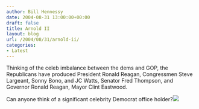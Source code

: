 ```yaml
---
author: Bill Hennessy
date: 2004-08-31 13:00:00+00:00
draft: false
title: Arnold II
layout: blog
url: /2004/08/31/arnold-ii/
categories:
- Latest
---
```


Thinking of the celeb imbalance between the dems and GOP, the Republicans have produced President Ronald Reagan, Congressmen Steve Largeant, Sonny Bono, and JC Watts, Senator Fred Thompson, and Governor Ronald Reagan, Mayor Clint Eastwood.  
  
Can anyone think of a significant celebrity Democrat office holder?![](https://blog.billhennessy.com/aggbug.aspx?PostID=594)

